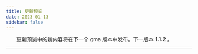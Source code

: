 ```yaml
---
title: 更新预览
date: 2023-01-13
sidebar: false
---
```


&emsp;　更新预览中的新内容将在下一个 gma 版本中发布。下一版本 **1.1.2** 。

---

